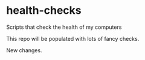 # health-checks
Scripts that check the health of my computers


This repo will be populated with lots of fancy checks.

New changes.
